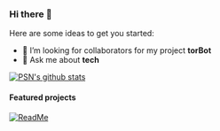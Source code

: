 ### Hi there 👋


Here are some ideas to get you started:

- 🤔 I’m looking for collaborators for my project __torBot__
- 💬 Ask me about __tech__

<!--
**PSNAppz/psnappz** is a ✨ _special_ ✨ repository because its `README.md` (this file) appears on your GitHub profile.


-->



<a href="https://github.com/psnappz">
  <img align="center" src="https://github-readme-stats.vercel.app/api?username=psnappz&show_icons=true&theme=algolia&include_all_commits=true&count_private=true" alt="PSN's github stats" />
</a>

#### Featured projects

[![ReadMe ](https://github-readme-stats.vercel.app/api/pin/?username=dedsecinside&repo=torbot&theme=dark)](https://github.com/dedsecinside/torbot)


